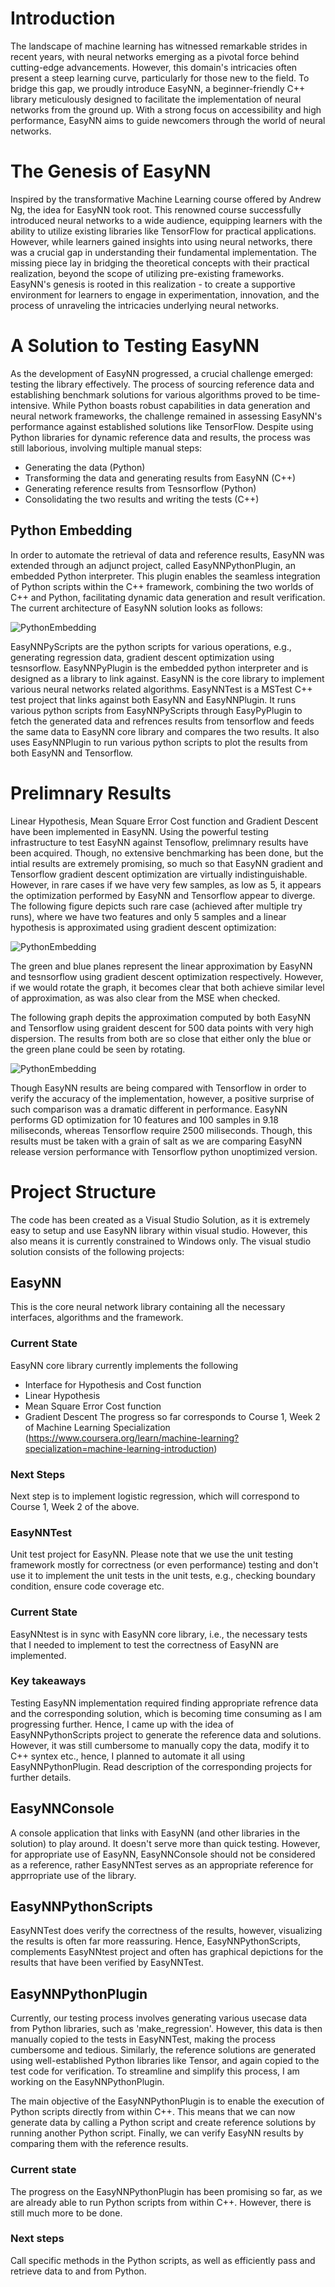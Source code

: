 # Introduction
The landscape of machine learning has witnessed remarkable strides in recent years, with neural networks emerging as a pivotal force behind cutting-edge advancements. However, this domain's intricacies often present a steep learning curve, particularly for those new to the field. To bridge this gap, we proudly introduce EasyNN, a beginner-friendly C++ library meticulously designed to facilitate the implementation of neural networks from the ground up. With a strong focus on accessibility and high performance, EasyNN aims to guide newcomers through the world of neural networks.

# The Genesis of EasyNN
Inspired by the transformative Machine Learning course offered by Andrew Ng, the idea for EasyNN took root. This renowned course successfully introduced neural networks to a wide audience, equipping learners with the ability to utilize existing libraries like TensorFlow for practical applications. However, while learners gained insights into using neural networks, there was a crucial gap in understanding their fundamental implementation. The missing piece lay in bridging the theoretical concepts with their practical realization, beyond the scope of utilizing pre-existing frameworks. EasyNN's genesis is rooted in this realization - to create a supportive environment for learners to engage in experimentation, innovation, and the process of unraveling the intricacies underlying neural networks.

# A Solution to Testing EasyNN
As the development of EasyNN progressed, a crucial challenge emerged: testing the library effectively. The process of sourcing reference data and establishing benchmark solutions for various algorithms proved to be time-intensive. While Python boasts robust capabilities in data generation and neural network frameworks, the challenge remained in assessing EasyNN's performance against established solutions like TensorFlow. Despite using Python libraries for dynamic reference data and results, the process was still laborious, involving multiple manual steps:

* Generating the data (Python)
* Transforming the data and generating results from EasyNN (C++)
* Generating reference results from Tesnsorflow (Python)
* Consolidating the two results and writing the tests (C++)

## Python Embedding

In order to automate the retrieval of data and reference results, EasyNN was extended through an adjunct  project, called EasyNNPythonPlugin, an embedded Python interpreter. This plugin enables the seamless integration of Python scripts within the C++ framework, combining the two worlds of C++ and Python, facilitating dynamic data generation and result verification. The current architecture of EasyNN solution looks as follows:

![PythonEmbedding](/assets/img/EasyNNPythonEmbedding.png)

EasyNNPyScripts are the python scripts for various operations, e.g., generating regression data, gradient descent optimization using tesnsorflow. EasyNNPyPlugin is the embedded python interpreter and is designed as a library to link against. EasyNN is the core library to implement various neural networks related algorithms. EasyNNTest is a MSTest C++ test project that links against both EasyNN and EasyNNPlugin. It runs various python scripts from EasyNNPyScripts  through EasyPyPlugin to fetch the generated data and refrences results from tensorflow and feeds the same data to EasyNN core library and compares the two results. It also uses EasyNNPlugin to run various python scripts to plot the results from both EasyNN and Tensorflow.

# Prelimnary Results

Linear Hypothesis, Mean Square Error Cost function and Gradient Descent have been implemented in EasyNN. Using the powerful testing infrastructure to test EasyNN against Tensoflow, prelimnary results have been acquired. Though, no extensive benchmarking has been done, but the intial results are extremely promising, so much so that EasyNN gradient and Tensorflow gradient descent optimization are virtually indistinguishable. However, in rare cases if we have very few samples, as low as 5, it appears the optimization performed by EasyNN and Tensorflow appear to diverge. The following figure depicts such rare case (achieved after multiple try runs), where we have two features and only 5 samples and a linear hypothesis is approximated using gradient descent optimization:

![PythonEmbedding](/assets/img/EasyNNvsTensorFlowGD.png)

The green and blue planes represent the linear approximation by EasyNN and tesnsorflow using gradient descent optimization respectively. However, if we would rotate the graph, it becomes clear that both achieve similar level of approximation, as was also clear from the MSE when checked.

The following graph depits the approximation computed by both EasyNN and Tensorflow using graident descent for 500 data points with very high dispersion. The results from both are so close that either only the blue or the green plane could be seen by rotating.

![PythonEmbedding](/assets/img/EasyNNvsTensorFlowGD2.png)

Though EasyNN results are being compared with Tensorflow in order to verify the accuracy of the implementation, however, a positive surprise of such comparison was a dramatic different in performance. EasyNN performs GD optimization for 10 features and 100 samples in 9.18 miliseconds, whereas Tensorflow require 2500 miliseconds. Though, this results must be taken with a grain of salt as we are comparing EasyNN release version performance with Tensorflow python unoptimized version.  

# Project Structure
The code has been created as a Visual Studio Solution, as it is extremely easy to setup and use EasyNN library within visual studio. However, this also means it is currently constrained to Windows only. The visual studio solution consists of the following projects:
## EasyNN
This is the core neural network library containing all the necessary interfaces, algorithms and the framework.
### Current State
EasyNN core library currently implements the following
* Interface for Hypothesis and Cost function
* Linear Hypothesis
* Mean Square Error Cost function
* Gradient Descent
The progress so far corresponds to Course 1, Week 2 of Machine Learning Specialization (https://www.coursera.org/learn/machine-learning?specialization=machine-learning-introduction)

### Next Steps
Next step is to implement logistic regression, which will correspond to Course 1, Week 2 of the above.

### EasyNNTest
Unit test project for EasyNN. Please note that we use the unit testing framework mostly for correctness (or even performance) testing and don't use it to implement the unit tests in the unit tests, e.g., checking boundary condition, ensure code coverage etc.

### Current State
EasyNNtest is in sync with EasyNN core library, i.e., the necessary tests that I needed to implement to test the correctness of EasyNN are implemented.

### Key takeaways
Testing EasyNN implementation required finding appropriate refrence data and the corresponding solution, which is becoming time consuming as I am progressing further. Hence, I came up with the idea of EasyNNPythonScripts project to generate the reference data and solutions. However, it was still cumbersome to manually copy the data, modify it to C++ syntex etc., hence, I planned to automate it all using EasyNNPythonPlugin. Read description of the corresponding projects for further details.

## EasyNNConsole
A console application that links with EasyNN (and other libraries in the solution) to play around. It doesn't serve more than quick testing. However, for appropriate use of EasyNN, EasyNNConsole should not be considered as a reference, rather EasyNNTest serves as an appropriate reference for apprropriate use of the library.

## EasyNNPythonScripts
EasyNNTest does verify the correctness of the results, however, visualizing the results is often far more reassuring. Hence, EasyNNPythonScripts, complements EasyNNtest project and often has graphical depictions for the results that have been verified by EasyNNTest.

## EasyNNPythonPlugin
Currently, our testing process involves generating various usecase data from Python libraries, such as 'make_regression'. However, this data is then manually copied to the tests in EasyNNTest, making the process cumbersome and tedious. Similarly, the reference solutions are generated using well-established Python libraries like Tensor, and again copied to the test code for verification. To streamline and simplify this process, I am working on the EasyNNPythonPlugin.

The main objective of the EasyNNPythonPlugin is to enable the execution of Python scripts directly from within C++. This means that we can now generate data by calling a Python script and create reference solutions by running another Python script. Finally, we can verify EasyNN results by comparing them with the reference results.

### Current state
The progress on the EasyNNPythonPlugin has been promising so far, as we are already able to run Python scripts from within C++. However, there is still much more to be done. 

### Next steps
Call specific methods in the Python scripts, as well as efficiently pass and retrieve data to and from Python.


